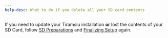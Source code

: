 ```yaml
---
help-desc: What to do if you delete all your SD card contents
---
```


If you need to update your Tiramsiu installation **or** lost the contents of your SD Card, follow [SD Preparations](https://wiiu.hacks.guide/#/tiramisu/sd-preparation) and [Finalizing Setup](https://wiiu.hacks.guide/#/tiramisu/finalizing-setup) again.

